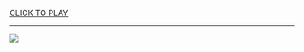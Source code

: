 
<a href="https://premium76.site?title=science_unblocked_games&ref=13M">CLICK TO PLAY</a></h3>
<hr>

<a href="https://premium76.site?title=science_unblocked_games&ref=13M"><img src="https://clearcache.store/games.png"></a>


